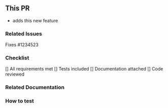 <!-- Please use this template for your pull request. -->
<!-- Please use the sections that you need and delete other sections -->

## This PR
<!-- add the description of the PR here -->
- adds this new feature

### Related Issues
<!-- add here the GitHub issue or jira number that this PR resolves if applicable -->

Fixes #1234523

### Checklist
[] All requirements met
[] Tests included
[] Documentation attached
[] Code reviewed


### Related Documentation
<!-- any additional notes for this PR -->


### How to test
<!-- if applicable, add testing instructions under this section -->
